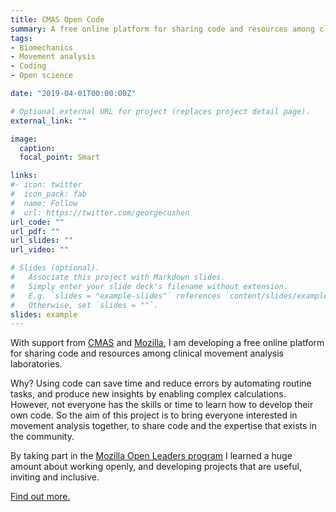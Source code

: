 ```yaml
---
title: CMAS Open Code
summary: A free online platform for sharing code and resources among clinical movement analysis laboratories.
tags:
- Biomechanics
- Movement analysis
- Coding
- Open science

date: "2019-04-01T00:00:00Z"

# Optional external URL for project (replaces project detail page).
external_link: ""

image:
  caption:
  focal_point: Smart

links:
#- icon: twitter
#  icon_pack: fab
#  name: Follow
#  url: https://twitter.com/georgecushen
url_code: ""
url_pdf: ""
url_slides: ""
url_video: ""

# Slides (optional).
#   Associate this project with Markdown slides.
#   Simply enter your slide deck's filename without extension.
#   E.g. `slides = "example-slides"` references `content/slides/example-slides.md`.
#   Otherwise, set `slides = ""`.
slides: example
---
```


With support from [CMAS](https://cmasuki.org/) and [Mozilla](https://www.mozillapulse.org/entry/1113), I am developing a free online platform for sharing code and resources among clinical movement analysis laboratories.

Why? Using code can save time and reduce errors by automating routine tasks, and produce new insights by enabling complex calculations. However, not everyone has the skills or time to learn how to develop their own code. So the aim of this project is to bring everyone interested in movement analysis together, to share code and the expertise that exists in the community.

By taking part in the <a href="">[Mozilla Open Leaders program](https://foundation.mozilla.org/en/opportunity/mozilla-open-leaders/) I learned a huge amount about working openly, and developing projects that are useful, inviting and inclusive.

[Find out more.](https://cmasuki.github.io/)
